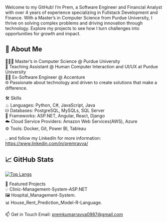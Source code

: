 Welcome to my GitHub! I’m Prem, a Software Engineer and Financial Analyst with over 4 years of experience specializing in Fullstack Development and Finance. With a Master’s in Computer Science from Purdue University, I thrive on solving complex problems and driving innovation through technology. Explore my projects to see how I turn challenges into opportunities for growth and impact.

## 🚀 About Me<br>
👨🏻‍🎓 Master’s in Computer Science @ Purdue University<br>
💼 Teaching Assistant @ Human Computer Interaction and UI/UX at Purdue University<br>
👨‍💻 Ex-Software Engineer @ Accenture<br>
🌐 Passionate about technology and driven to create solutions that make a difference.<br>

🛠 Skills <br>
♨ Languages: Python, C#, JavaScript, Java<br>
⛁ Databases: PostgreSQL, MySQLs, SQL Server<br>
🧩 Frameworks:  ASP.NET, Angular, React, Django<br>
☁️ Cloud Service Providers: Amazon Web Services(AWS), Azure <br>
⚙️ Tools: Docker, Git, Power BI, Tableau<br>

.. and follow my LinkedIn for more information: https://www.linkedin.com/in/premravva/

## 📈 GitHub Stats



[![Top Langs](https://github-readme-stats.vercel.app/api/top-langs/?username=Premravva&layout=compact&theme=radical)](https://github.com/anuraghazra/github-readme-stats)


🌟 Featured Projects<br>
💡 Clinic-Management-System-ASP.NET <br>
🖼️ Hospital_Management-System.<br>
📊 House_Rent_Prediction_Model-R-Language. <br>

📫 Get in Touch
Email: premkumarravva0987@gmail.com
